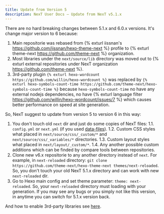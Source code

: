 ```yaml
---
title: Update from Version 5
description: NexT User Docs – Update from NexT v5.1.x
---
```

There are no hard breaking changes between 5.1.x and 6.0.x versions. It's change major version to 6 because:

1. Main repositorie was rebased from {% exturl iissnan's https://github.com/iissnan/hexo-theme-next %} profile to {% exturl theme-next https://github.com/theme-next %} organization.
2. Most libraries under the `next/source/lib` directory was moved out to {% exturl external repositories under NexT organization https://github.com/theme-next %}.
3. 3rd-party plugin `{% exturl hexo-wordcount https://github.com/willin/hexo-wordcount %}` was replaced by `{% exturl hexo-symbols-count-time https://github.com/theme-next/hexo-symbols-count-time %}` because `hexo-symbols-count-time` no have any external nodejs dependencies, no have {% exturl language filter https://github.com/willin/hexo-wordcount/issues/7 %} which causes better performance on speed at site generation.

So, NexT suggest to update from version 5 to version 6 in this way:

1. You don't touch old `next` dir and just do some copies of NexT files:
   1.1. `config.yml` or `next.yml` (if you used [data-files](/docs/getting-started/data-files/)).
   1.2. Custom CSS styles what placed in `next/source/css/_custom/*` and `next/source/css/_variables/*` directories.
   1.3. Custom layout styles what placed in `next/layout/_custom/*`.
   1.4. Any another possible custom additions which can be finded by compare tools between repositories.
2. Clone new v6.x repositorie to any another directory instead of `next`. For example, in `next-reloaded` directory: `git clone https://github.com/theme-next/hexo-theme-next themes/next-reloaded`. So, you don't touch your old NexT 5.1.x directory and can work with new `next-reloaded` dir.
3. Go to Hexo main config and set theme parameter: `theme: next-reloaded`. So, your `next-reloaded` directory must loading with your generation. If you may see any bugs or you simply not like this version, in anytime you can switch for 5.1.x version back.

And how to enable 3rd-party libraries see [here](/docs/getting-started/#Adding-Plugins).
